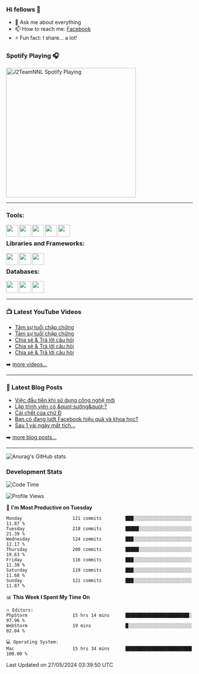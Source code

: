 ### Hi fellows 👋

- 💬 Ask me about everything
- 📫 How to reach me: [Facebook]
- ⚡ Fun fact: I share... a lot!


### Spotify Playing 🎧
[<img src="https://spotify-playing-git-master.j2teamnnl.vercel.app/api/spotify-playing" alt="J2TeamNNL Spotify Playing" width="350" />](https://open.spotify.com/user/31ghget3jspvgpjwbv5pcwli3smab)

---

### Tools:
<img align='left' height="32" width="32" src="https://cdn.jsdelivr.net/npm/simple-icons@4.8.0/icons/sublimetext.svg" />
<img align='left' height="32" width="32" src="https://cdn.jsdelivr.net/npm/simple-icons@4.8.0/icons/phpstorm.svg" />
<img align='left' height="32" width="32" src="https://cdn.jsdelivr.net/npm/simple-icons@4.8.0/icons/xampp.svg" />
<img align='left' height="32" width="32" src="https://cdn.jsdelivr.net/npm/simple-icons@4.8.0/icons/laragon.svg" />
<img align='left' height="32" width="32" src="https://cdn.jsdelivr.net/npm/simple-icons@4.8.0/icons/docker.svg" />
<br>

### Libraries and Frameworks:
<img align='left' height="32" width="32" src="https://cdn.jsdelivr.net/npm/simple-icons@4.8.0/icons/jquery.svg" />
<img align='left' height="32" width="32" src="https://cdn.jsdelivr.net/npm/simple-icons@4.8.0/icons/laravel.svg" />
<img align='left' height="32" width="32" src="https://cdn.jsdelivr.net/npm/simple-icons@4.8.0/icons/nuxt-dot-js.svg" />
<br>

### Databases:
<img align='left' height="32" width="32" src="https://cdn.jsdelivr.net/npm/simple-icons@4.8.0/icons/mysql.svg" />
<img align='left' height="32" width="32" src="https://cdn.jsdelivr.net/npm/simple-icons@4.8.0/icons/postgresql.svg" />
<img align='left' height="32" width="32" src="https://cdn.jsdelivr.net/npm/simple-icons@4.8.0/icons/elasticsearch.svg" />

<br>
<br>

---

### 📺 Latest YouTube Videos
<!-- YOUTUBE:START -->
- [Tâm sự tuổi chập chững](https://www.youtube.com/watch?v=aM_YyXCXf0k)
- [Tâm sự tuổi chập chững](https://www.youtube.com/watch?v=uBeXyhZFD_0)
- [Chia sẻ &amp; Trả lời câu hỏi](https://www.youtube.com/watch?v=vxA2jQ5Zm9g)
- [Chia sẻ &amp; Trả lời câu hỏi](https://www.youtube.com/watch?v=D5VF5VXa_q8)
- [Chia sẻ &amp; Trả lời câu hỏi](https://www.youtube.com/watch?v=p1f1Q7P5RCU)
<!-- YOUTUBE:END -->
➡️ [more videos...](https://www.youtube.com/j2teamnnl)

---

### 📕 Latest Blog Posts
<!-- BLOG-POST-LIST:START -->
- [Việc đầu tiên khi sử dụng công nghệ mới](https://j2teamnnl.blogspot.com/2020/07/viec-au-tien-khi-su-dung-cong-nghe-moi.html)
- [Lập trình viên có &amp;quot;sướng&amp;quot;?](https://j2teamnnl.blogspot.com/2020/03/lap-trinh-vien-co.html)
- [Cái chết của chữ Đ](https://j2teamnnl.blogspot.com/2020/01/cai-chet-cua-chu.html)
- [Bạn có đang lướt Facebook hiệu quả và khoa học?](https://j2teamnnl.blogspot.com/2019/08/ban-co-ang-luot-web-hieu-qua-va-khoa-hoc.html)
- [Sau 1 vài ngày mất tích...](https://j2teamnnl.blogspot.com/2019/08/sau-1-vai-ngay-mat-tich.html)
<!-- BLOG-POST-LIST:END -->
➡️ [more blog posts...](https://j2teamnnl.blogspot.com)

---
![Anurag's GitHub stats](https://github-readme-stats.vercel.app/api?username=j2teamnnl&show_icons=true&theme=transparent&hide=contribs&count_private=true)

### Development Stats
<!--START_SECTION:waka-->
![Code Time](http://img.shields.io/badge/Code%20Time-4%2C973%20hrs%2030%20mins-blue)

![Profile Views](http://img.shields.io/badge/Profile%20Views-20-blue)

📅 **I'm Most Productive on Tuesday** 

```text
Monday                   121 commits         ███░░░░░░░░░░░░░░░░░░░░░░   11.87 % 
Tuesday                  218 commits         █████░░░░░░░░░░░░░░░░░░░░   21.39 % 
Wednesday                124 commits         ███░░░░░░░░░░░░░░░░░░░░░░   12.17 % 
Thursday                 200 commits         █████░░░░░░░░░░░░░░░░░░░░   19.63 % 
Friday                   116 commits         ███░░░░░░░░░░░░░░░░░░░░░░   11.38 % 
Saturday                 119 commits         ███░░░░░░░░░░░░░░░░░░░░░░   11.68 % 
Sunday                   121 commits         ███░░░░░░░░░░░░░░░░░░░░░░   11.87 % 
```


📊 **This Week I Spent My Time On** 

```text
🔥 Editors: 
PhpStorm                 15 hrs 14 mins      ████████████████████████░   97.96 % 
WebStorm                 19 mins             █░░░░░░░░░░░░░░░░░░░░░░░░   02.04 % 

💻 Operating System: 
Mac                      15 hrs 34 mins      █████████████████████████   100.00 % 
```


 Last Updated on 27/05/2024 03:39:50 UTC
<!--END_SECTION:waka-->

[Facebook]: https://fb.me/j2teamnnl
